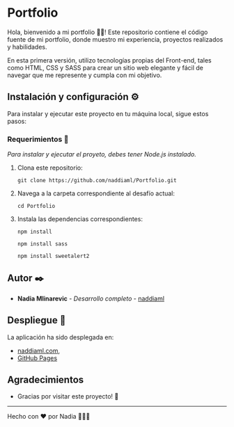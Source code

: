 # Portfolio

Hola, bienvenido a mi portfolio 👋🏻! Este repositorio contiene el código fuente de mi portfolio, donde muestro mi experiencia, proyectos realizados y habilidades.

En esta primera versión, utilizo tecnologías propias del Front-end, tales como HTML, CSS y SASS para crear un sitio web elegante y fácil de navegar que me represente y cumpla con mi objetivo.
  

## Instalación y configuración ⚙️

Para instalar y ejecutar este proyecto en tu máquina local, sigue estos pasos:
  

### Requerimientos 📄

*Para instalar y ejecutar el proyeto, debes tener Node.js instalado.*


1. Clona este repositorio:

	``` git clone https://github.com/naddiaml/Portfolio.git ```

2. Navega a la carpeta correspondiente al desafío actual:

	``` cd Portfolio ```

3. Instala las dependencias correspondientes:

	``` npm install ```

	``` npm install sass ```

	``` npm install sweetalert2 ```


## Autor ✒️

-  **Nadia Mlinarevic** - _Desarrollo completo_ - [naddiaml](https://github.com/naddiaml)


## Despliegue 🚀

La aplicación ha sido desplegada en:

- [naddiaml.com](https://naddiaml.com/),
- [GitHub Pages](naddiaml.github.io/Portfolio/)


## Agradecimientos

- Gracias por visitar este proyecto! 🚀

----------

Hecho con ❤️ por Nadia 👩🏻‍💻